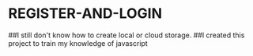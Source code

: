 # REGISTER-AND-LOGIN

##I still don't know how to create local or cloud storage.
##I created this project to train my knowledge of javascript
